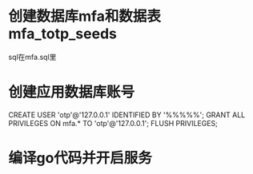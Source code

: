 # 创建数据库mfa和数据表mfa_totp_seeds

sql在mfa.sql里


# 创建应用数据库账号
CREATE USER 'otp'@'127.0.0.1' IDENTIFIED BY '%%%%%';
GRANT ALL PRIVILEGES ON mfa.* TO 'otp'@'127.0.0.1';
FLUSH PRIVILEGES;

# 编译go代码并开启服务
